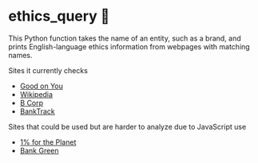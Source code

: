 # ethics_query 🔎
 
This Python function takes the name of an entity, such as a brand, and prints English-language ethics information from webpages with matching names.

Sites it currently checks
- [Good on You](https://directory.goodonyou.eco/)
- [Wikipedia](https://en.wikipedia.org/)
- [B Corp](https://bcorporation.net/directory)
- [BankTrack](https://www.banktrack.org/)

Sites that could be used but are harder to analyze due to JavaScript use
- [1% for the Planet](https://directories.onepercentfortheplanet.org/)
- [Bank Green](https://bank.green/)
